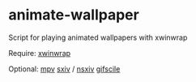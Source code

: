 # animate-wallpaper
Script for playing animated wallpapers with xwinwrap

Require:
    [xwinwrap](https://github.com/ujjwal96/xwinwrap)

Optional:
    [mpv](https://github.com/mpv-player/mpv)
    [sxiv](https://github.com/muennich/sxiv) / [nsxiv](https://github.com/nsxiv/nsxiv)
    [gifscile](https://github.com/kohler/gifsicle)
